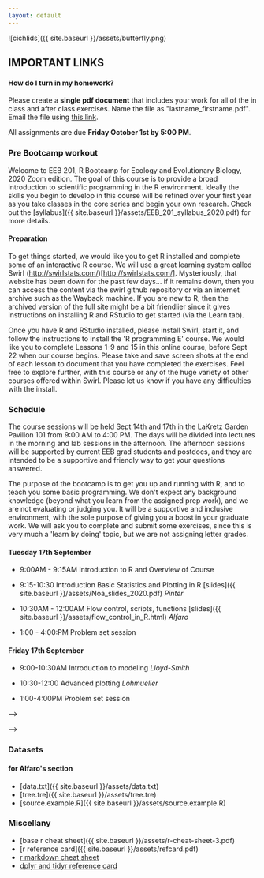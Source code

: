 ```yaml
---
layout: default
---
```




![cichlids]({{ site.baseurl }}/assets/butterfly.png) 

## IMPORTANT LINKS

#### How do I turn in my homework?

Please create a **single pdf document** that includes your work for all of the in class and after class exercises. Name the file as "lastname_firstname.pdf". Email the file using [this link](mailto:EEB_201.6l31fy21qfhgsw3g@u.box.com).

All assignments are due **Friday October 1st by 5:00 PM**.


<!-- 
[zoom link](https://ucla.zoom.us/j/93458770702?pwd=UXAyejBHZUxRVm9kS1lmVVlEZDJPdz09) for **Kirk's morning lecture Wednesday September 30th**. Meeting ID: 934 5877 0702
Passcode: 607797

[gathertown link](https://gather.town/app/VFTKJLUvOT9zM3rF/Rbootcamp) for **Wednesday September 30th afternoon problem set session in gathertown**. -->

### Pre Bootcamp workout
Welcome to EEB 201, R Bootcamp for Ecology and Evolutionary Biology, 2020 Zoom edition. The goal of this course is to provide a broad introduction to scientific programming in the R environment. Ideally the skills you begin to develop in this course will be refined over your first year as you take classes in the core series and begin your own research.  Check out the [syllabus]({{ site.baseurl }}/assets/EEB_201_syllabus_2020.pdf) for more details.

#### Preparation
To get things started, we would like you to get R installed and complete some of an interactive R course. We will use a great learning system called Swirl (http://swirlstats.com/)[http://swirlstats.com/].  Mysteriously, that website has been down for the past few days... if it remains down, then you can access the content via the swirl github repository or via an internet archive such as the Wayback machine.  If you are new to R, then the archived version of the full site might be a bit friendlier since it gives instructions on installing R and RStudio to get started (via the Learn tab). 
 
Once you have R and RStudio installed, please install Swirl, start it, and follow the instructions to install the 'R programming E' course.   We would like you to complete Lessons 1-9 and 15 in this online course, before Sept 22 when our course begins.  Please take and save screen shots at the end of each lesson to document that you have completed the exercises.  Feel free to explore further, with this course or any of the huge variety of other courses offered within Swirl.  Please let us know if you have any difficulties with the install.

<!-- This is an intensive, high speed roller coaster type bootcamp that includes sudden and dramatic acceleration, climbing, and plotting. To prepare for the course **you must complete the following assignments *before* the workshop begins on September 22nd.** These pre-assignments count for 1/3rd of your grade in course.

- install [github desktop](https://desktop.github.com/) and work this tutorial on [version control](http://product.hubspot.com/blog/git-and-github-tutorial-for-beginners). Also have a look at [this intro to git](https://readwrite.com/2013/09/30/understanding-github-a-journey-for-beginners-part-1/). **Create a github repository for bootcamp assignments.** You will be posting all assignments to this repository and sharing it with the instructors for evaluation.
- install [R](http://cran.r-project.org/) on your computer  along with the packages APE, GEIGER, and ggplot2. You may wish to install [R studio](https://www.rstudio.com/products/rstudio/download/), a slick IDE for R as well.
- work through **sections 1-4 and 6** on the [Try R code schools web page](http://tryr.codeschool.com/). This page awards "badges" as you complete sections. Please **use githib to commit screenshots of your badges as you complete your work**. This will give you practice using the git version control workflow and allow us to see you progress through the exercises.
- Once you have finished the code school exercises,  review sections **1-8** of [this tutorial](https://kingaa.github.io/R_Tutorial/) and work through as much as possible of the exercises in sections **9.1-9.3, 9.6, 11, and 12**. Do this work on a separate day to reinforce your developing programming skills.  **Use your github repo to commit your work.** There should be at least two commits for each group of exercises. 
- If you are new to R and/or programming, have a look at [A Beginner's Guide to R](http://link.springer.com/book/10.1007/978-0-387-93837-0), Ch 1,2,3,5,6. **. This book is focused on the R environment and not on statistics and can be a handy reference when you find yourself cursing at R's idiosyncrasies.... 


### How do I turn my stuff in?

Two ways!  

**I have version control working**
Paste the address to your github repository [here](http://tinyurl.com/bootcamp-repos). 
  
**Version control make Hulk mad!!!**
Paste an email associated with your Dropbox account [here](https://tinyurl.com/bootcamp-db-emails). Then, once I invite you to the folder, create a subfolder with your assignments. -->

### Schedule

The course sessions will be held Sept 14th and 17th in the LaKretz Garden Pavilion 101 from 9:00 AM to 4:00 PM. The days will be divided into lectures in the morning and lab sessions in the afternoon. The afternoon sessions will be supported by current EEB grad students and postdocs, and they are intended to be a supportive and friendly way to get your questions answered.  
 
The purpose of the bootcamp is to get you up and running with R, and to teach you some basic programming.  We don't expect any background knowledge (beyond what you learn from the assigned prep work), and we are not evaluating or judging you.  It will be a supportive and inclusive environment, with the sole purpose of giving you a boost in your graduate work.  We will ask you to complete and submit some exercises, since this is very much a 'learn by doing' topic, but we are not assigning letter grades.  

<!-- ![National Cheese Toast Day!]({{ site.baseurl }}/assets/cheese.png)

####Location: 1100 Terasaki Life Sciences Building  -->

#### Tuesday 17th September
- 9:00AM - 9:15AM Introduction to R and Overview of Course
- 9:15-10:30 Introduction Basic Statistics and Plotting in R [slides]({{ site.baseurl }}/assets/Noa_slides_2020.pdf) *Pinter*
	<!-- - in class [worksheet]({{ site.baseurl }}/assets/pinter_worksheet_2020.pdf)
	- [homework]({{ site.baseurl }}/assets/pinter_exercise_2020.pdf)  -->

- 10:30AM - 12:00AM Flow control, scripts, functions [slides]({{ site.baseurl }}/assets/flow_control_in_R.html) *Alfaro*
	<!-- - pdf of [lecture]({{ site.baseurl }}/assets/alfaro_lecture_slides_2020.pdf)
	- just the lecture [R code]({{ site.baseurl }}/assets/flow_control_in_R.R)
	- Alfaro's [exercise]({{site.baseurl}}/assets/bootcamp_exercises_1_control.pdf) -->
- 1:00 - 4:00:PM Problem set session

<!-- #### Wednesday 23rd September
- 9:30-11:00 Introduction Basic Statistics and Plotting in R [slides]({{ site.baseurl }}/assets/Noa_slides_2020.pdf) *Pinter*
	- in class [worksheet]({{ site.baseurl }}/assets/pinter_worksheet_2020.pdf)
	- [homework]({{ site.baseurl }}/assets/pinter_exercise_2020.pdf) 

- 1:00 - 3:00:00PM Problem set session [here](https://gather.town/app/VFTKJLUvOT9zM3rF/Rbootcamp) -->









#### Friday 17th September

- 9:00-10:30AM Introduction to modeling *Lloyd-Smith*
    <!-- - [handout]({{ site.baseurl }}/assets/2020_EEB_201_Lloyd-Smith_Introduction_to_modeling_In_R_slides.pdf) 
    - [homework]({{ site.baseurl }}/assets/2020_EEB_201_Lloyd-Smith_HWexercises.pdf) -->


- 10:30-12:00 Advanced plotting *Lohmueller*

 <!--    - [slides]({{ site.baseurl }}/assets/Lohmueller_plotting.Sept30.2020.pdf)
    - [r code]({{ site.baseurl }}/assets/AnalyzeSNPdata.2020.student.R)
    - [homework]({{ site.baseurl }}/assets/Lohmueller_R_homework_exercise.2020.pdf)
    - [data]({{ site.baseurl }}/assets/hapmap_CEU_r23a_chr2_ld-3.txt) -->

- 1:00-4:00PM Problem set session
<!-- 

- 10:30-12:00 Introduction to modeling [handout]({{ site.baseurl }}/assets/EEB_201_Lloyd_Smith_introduction_to_modeling_in_R_slides.pdf) *Lloyd-Smith*
	
- 1:30-5PM Work on assignments
	- [Flow and control exercises]({{ site.baseurl }}/assets/bootcamp_exercises_1_control.pdf) 
	- [Modeling exercise]({{site.baseurl}}/assets/EEB_201_Lloyd-Smith_exercises-1.pdf)
 --> -->
 -->

### Datasets 
#### for Alfaro's section
- [data.txt]({{ site.baseurl }}/assets/data.txt)
- [tree.tre]({{ site.baseurl }}/assets/tree.tre)
- [source.example.R]({{ site.baseurl }}/assets/source.example.R)


### Miscellany
- [base r cheat sheet]({{ site.baseurl }}/assets/r-cheat-sheet-3.pdf)
- [r reference card]({{ site.baseurl }}/assets/refcard.pdf)
- [r markdown cheat sheet](https://www.rstudio.com/wp-content/uploads/2015/02/rmarkdown-cheatsheet.pdf)
- [dplyr and tidyr reference card](https://www.rstudio.com/wp-content/uploads/2015/02/data-wrangling-cheatsheet.pdf)





